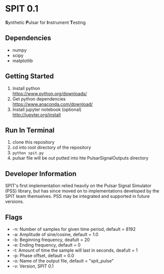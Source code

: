 # SPIT 0.1
**S**ynthetic **P**ulsar for **I**nstrument **T**esting

## Dependencies
* numpy
* scipy
* matplotlib

## Getting Started

1. Install python<br>
    https://www.python.org/downloads/
2. Get python dependencies<br>
    https://www.anaconda.com/download/
3. Install jupyter notebook (optional)<br>
    http://jupyter.org/install

## Run In Terminal

1. clone this repository
2. cd into root directory of the repository
3. `python spit.py`
4. pulsar file will be out putted into hte PulsarSignalOutputs directory


## Developer Information
SPIT's first implementation relied heavily on the Pulsar Signal Simulator (PSS) library, but has since moved on to implementations developed by the SPIT team themselves. PSS may be integrated and supported in future versions.

## Flags

* -n: Number of samples for given time period, default = 8192
* -a: Amplitude of sine/cosine, default = 1.0
* -b: Beginning frequency, deafult = 20
* -e: Ending frequency, default = 0
* -t: Amount of time the sample will last in seconds, deafult = 1
* -p: Phase offset, default = 0.0
* -o: Name of the output file, default = "spit_pulse"
* -v: Version, SPIT 0.1


